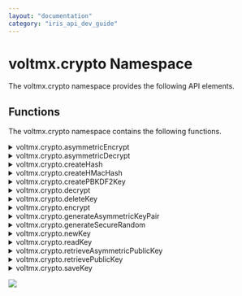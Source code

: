 ```yaml
---
layout: "documentation"
category: "iris_api_dev_guide"
---
```


voltmx.crypto Namespace
=====================

The voltmx.crypto namespace provides the following API elements.

Functions
---------

The voltmx.crypto namespace contains the following functions.


<details close markdown="block"><summary>voltmx.crypto.asymmetricEncrypt</summary>

* * *

This API encrypts the input string and returns the encrypted text. This API is available from V8 SP3 onwards.

### Syntax

{% highlight VoltMx %}
voltmx.crypto.asymmetricEncrypt(alias, inputstring, propertiesTable)
{% endhighlight %}

### Input Parameters

  
| Parameters | Description |
| --- | --- |
| alias \[String\] - Mandatory | You can generate the value of the alias parameter by using [generateAsymmetricKeyPair API.](#generateAsymmetricKeyPair) |
| inputstring\[String/ RawBytes\] - Mandatory | The input text to be encrypted. > **_Note:_** RawBytes are only accepted on the Android platform. The content type of the RawBytes must be `voltmx.types.RawBytes.CONTENT_TYPE_CHAR_ARRAY` or `voltmx.types.RawBytes.CONTENT_TYPE_BYTE_ARRAY`. |
| propertiesTable \[Object\] - Mandatory | The applicable values for this parameter are as follows: **transformation** (String): The cipher transformation to be used. Possible transformation values are as follows:For iOSRSA:rawRSA:PKCS1RSA:OAEP:SHA1RSA:OAEP:SHA224RSA:OAEP:SHA256RSA:OAEP:SHA384RSA:OAEP:SHA512RSA:OAEP:SHA1:AESGCMRSA:OAEP:SHA224:AESGCMRSA:OAEP:SHA256:AESGCMRSA:OAEP:SHA384:AESGCMRSA:OAEP:SHA512:AESGCMFor Android and Windows"RSA/ECB/PKCS1Padding""RSA/ECB/OAEPWithSHA-1AndMGF1Padding""RSA/ECB/OAEPWithSHA-224AndMGF1Padding""RSA/ECB/OAEPWithSHA-256AndMGF1Padding""RSA/ECB/OAEPWithSHA-384AndMGF1Padding""RSA/ECB/OAEPWithSHA-512AndMGF1Padding""RSA/ECB/OAEPPadding""RSA/NONE/NoPadding""RSA/NONE/PKCS1Padding""RSA/NONE/OAEPWithSHA-1AndMGF1Padding""RSA/NONE/OAEPWithSHA-224AndMGF1Padding""RSA/NONE/OAEPWithSHA-256AndMGF1Padding""RSA/NONE/OAEPWithSHA-384AndMGF1Padding""RSA/NONE/OAEPWithSHA-512AndMGF1Padding""RSA/NONE/OAEPPadding" |

### Example

{% highlight VoltMx %}
asymmetricEncrypt: function() {
    var key = this.view.tbxasyencrypt.text;

    //#ifdef iphone
    encryptedobject = voltmx.crypto.asymmetricEncrypt("VoltMX", key, {
        "transformation": "RSA:OAEP:SHA1"
    });
    var encryptBase64foriOS = voltmx.convertToBase64(encryptedobject);
    alert("The Encrypted text is as follows " + encryptBase64foriOS);
    //#endif
    //#ifdef andorid
    encryptedobject = voltmx.crypto.asymmetricEncrypt("VoltMX", key, {
        "transformation": "RSA/ECB/PKCS1Padding"
    });
    var encryptBase64forAndroid = voltmx.convertToBase64(encryptedobject);
    alert("The Encrypted text is as follows " + encryptBase64forAndroid);
    //#endif
},
{% endhighlight %}

### Return Value

rawbytes \[Object\] - The rawbytes for the encrypted version of the input text.

### Limitations

*   RSA can only encrypt data to a maximum amount of your keysize (256 bytes) – padding)/header data.
*   keytype is not considered for Android.
    
*   transformation is not considered for Windows.
    
*   This API throws exceptions.
    
*   This API does not work on Android devices with API level earlier than 18.
    
*   On Android devices with API level 18 to 22 (both inclusive), only PKCS1Padding is supported ("RSA/ECB/PKCS1Padding" works on all devices with API level 18 and later).
    
*   Both PKCS1Padding and OAEPPadding are supported on Android devices with API level 23 and later.
    
*   OAEPPadding transformations are not supported on all Android devices, as there is no documentation from Android for this limitation.
    
*   For iOS, this API works on devices with iOS 10 or later.

### Platform Availability

*   iOS
*   Android
*   Windows

* * *

</details>
<details close markdown="block"><summary>voltmx.crypto.asymmetricDecrypt</summary>

* * *

This API decrypts the input encrypted string. This API is available from V8 SP3 onwards.

### Syntax

{% highlight VoltMx %}
voltmx.crypto.asymmetricDecrypt(alias, encryptedContent, propertiesTable)
{% endhighlight %}

### Input Parameters

  
| Parameters | Description |
| --- | --- |
| alias \[String\] - Mandatory | You can generate the value of the alias parameter by using [generateAsymmetricKeyPair API.](#generateAsymmetricKeyPair) |
| encryptedContent \[Object\] - Mandatory | An object that contains the encrypted text to be decrypted. |
| propertiesTable \[Object\] - Mandatory | The applicable values for this parameter are as follows: **transformation (String)**: The cipher transformation to be used. Possible transformation values are as follows: For iOS RSA:raw RSA:PKCS1 RSA:OAEP:SHA1 RSA:OAEP:SHA224 RSA:OAEP:SHA256 RSA:OAEP:SHA384 RSA:OAEP:SHA512 RSA:OAEP:SHA1:AESGCM RSA:OAEP:SHA224:AESGCM RSA:OAEP:SHA256:AESGCM RSA:OAEP:SHA384:AESGCM RSA:OAEP:SHA512:AESGCM For Android and Windows"RSA/ECB/PKCS1Padding""RSA/ECB/OAEPWithSHA-1AndMGF1Padding""RSA/ECB/OAEPWithSHA-224AndMGF1Padding""RSA/ECB/OAEPWithSHA-256AndMGF1Padding""RSA/ECB/OAEPWithSHA-384AndMGF1Padding""RSA/ECB/OAEPWithSHA-512AndMGF1Padding""RSA/ECB/OAEPPadding""RSA/NONE/NoPadding""RSA/NONE/PKCS1Padding""RSA/NONE/OAEPWithSHA-1AndMGF1Padding""RSA/NONE/OAEPWithSHA-224AndMGF1Padding""RSA/NONE/OAEPWithSHA-256AndMGF1Padding""RSA/NONE/OAEPWithSHA-384AndMGF1Padding""RSA/NONE/OAEPWithSHA-512AndMGF1Padding""RSA/NONE/OAEPPadding" **decryptToRawBytes**: An optional Boolean value that specifies whether the input content must be decrypted to RawBytes. > **_Note:_** If you enable the decryptToRawBytes property, the decrypted text does not appear in the application memory in the String format. If the value is true, the encrypted input content is decrypted to RawBytes of the type voltmx.types.RawBytes.CONTENT\_TYPE\_BYTE\_ARRAY.If the value is false, the encrypted input content is decrypted to a String. > **_Note:_** This parameter is only available on the Android platform. |

### Example

{% highlight VoltMx %}
asymmetricDecrypt: function() {
    if (voltmx.os.deviceInfo().name == "iPhone") {
        var decryptedForiOS = voltmx.crypto.asymmetricDecrypt("VoltMX", encryptedobject, {
            "transformation": "RSA:OAEP:SHA1"
        });
        alert("The Decrypted Message is as follows " + decryptedForiOS);
    } else {
        var decryptedForAndroid = voltmx.crypto.asymmetricDecrypt("VoltMX", encryptedobject, {
            "transformation": "RSA/ECB/PKCS1Padding"
        });
        alert("The Decrypted Message is as follows " + decryptedForAndroid);
    }
},
{% endhighlight %}

### Return Value \[String\]

Returns the decrypted/cipher text.

### Limitations

*   transformation is not considered for Windows.
*   keytype is not considered for Android
*   This API does not work on Android devices with API level earlier than 18.
*   On Android devices with API level 18 to 22 (both inclusive), only PKCS1Padding is supported ("RSA/ECB/PKCS1Padding" works on all devices with API level 18 and later).
*   Both PKCS1Padding and OAEPPadding are supported on Android devices with API level 23 and later.
*   OAEPPadding transformations are not supported on all Android devices, as there is no documentation from Android for this limitation.
*   For iOS, this API works on devices with iOS 10 or later.

### Platform Availability

*   iOS
*   Android
*   Windows

* * *

</details>
<details close markdown="block"><summary>voltmx.crypto.createHash</summary>

* * *

This function provides your app with the ability to create a hash value in hexadecimal format for a given input string using a specified algorithm.

### Syntax

{% highlight VoltMx %}
voltmx.crypto.createHash(  
    algo,  
    inputstring,options)
{% endhighlight %}

### Input Parameters
 
| Parameters | Description |
| --- | --- |
| algo \[String\] | The algorithm to be used for creating the hash value. For details, see the **Remarks** section below. |
| inputstring \[String/ RawBytes\] | The data to be hashed. > **_Note:_** RawBytes are only accepted on the Android platform. The content type of the RawBytes must be `voltmx.types.RawBytes.CONTENT_TYPE_CHAR_ARRAY` or `voltmx.types.RawBytes.CONTENT_TYPE_BYTE_ARRAY`. |
| options \[Dictionary\] - Optional | An optional parameter of type dictionary that contains key-value pairs. Following is a list of the supported keys: **returnBase64String**: When you set the value of this key as true, the API returns a base64encoded string. If the value is set as false (or not specified), the API returns a Hexadecimal String. |

### Example

{% highlight VoltMx %}
createHash: function() {  
var algo="sha256";  
var inputstr="pleasecreatehash";  
 var options = {"returnBase64String":"true"};  
var myHashValue = voltmx.crypto.createHash(algo,inputstr,options);  
voltmx.print(“hash value ::”+myHashValue);  
},
{% endhighlight %}

### Return Values

This function returns a string containing the hash value of the _inputstring_ parameter created using the algorithm specified in the _algo_ parameter. This string is in hexadecimal format. The length of the string in bytes is as follows.

  
| Hashing Algorithm | Result Length (in bytes) | Result Length (in hexadecimal characters) |
| --- | --- | --- |
| sha1 | 20 | 40 |
| sha224 | 28 | 56 |
| sha256 | 32 | 64 |
| sha384 | 48 | 96 |
| sha512 | 64 | 128 |
| md2 | 16 | 32 |
| md4 | 16 | 32 |
| md5 | 16 | 32 |

### Exceptions

If an error occurs, this function throws on of the following errors.

| Error Code | Description |
| --- | --- |
| 2001 | An unsupported algorithm was specified for the _algo_ parameter. |
| 2002 | An invalid key strength was specified. |
| 2003 | A buffer of insufficient was provided for specified operation. |
| 2004 | A memory allocation failure occurred. |
| 2005 | The input data did not encode or encrypt properly. |
| 2006 | The specified name already exists. |
| 2007 | A key with the specified unique ID is not found. |

### Remarks

The `voltmx.crypto.createHash` function encrypts data by creating a hash of it. The first parameter to this function specifies the cipher. or the encryption algorithm, to use on the data. The _algo_ parameter can be one of the following values.

| Algorithm | Description |
| --- | --- |
| sha1 | Secure Hash Algorithm 1 (SHA-1) |
| sha224 | Secure Hash Algorithm 224 (SHA-224). |
| sha256 | Secure Hash Algorithm 224 (SHA-256). |
| sha384 | Secure Hash Algorithm 224 (SHA-384). |
| sha512 | Secure Hash Algorithm 224 (SHA-512). |
| md2 | Message-Digest Algorithm 2 (MD2). |
| md4 | Message-Digest Algorithm 4 (MD4). |
| md5 | Message-Digest Algorithm 5 (MD5). |

  

> **_Note:_** md5, sha1, sha256, sha384, and sha512 are supported for Windows.

### Platform Availability

    Available on all platforms.

* * *

</details>
<details close markdown="block"><summary>voltmx.crypto.createHMacHash</summary>

* * *

This function generates a hash-based message authentication code (HMAC) that verifies the data integrity and authenticity of the data.

### Syntax

{% highlight VoltMx %}
voltmx.crypto.createHMacHash(  
    algo,  
    key,  
    message,options)
{% endhighlight %}

### Input Parameters

  
| Parameters | Description |
| --- | --- |
| algo \[String\] | The hashing algorithm. See the Remarks section below for more information. |
| key \[String/ RawBytes\] | The input key for the algorithm. > **_Note:_** RawBytes are only accepted on the Android platform. The content type of the RawBytes must be `voltmx.types.RawBytes.CONTENT_TYPE_CHAR_ARRAY` or `voltmx.types.RawBytes.CONTENT_TYPE_BYTE_ARRAY`. |
| message \[String/ RawBytes\] | The plain text message for which the hash is generated. > **_Note:_** RawBytes are only accepted on the Android platform. The content type of the RawBytes must be `voltmx.types.RawBytes.CONTENT_TYPE_CHAR_ARRAY` or `voltmx.types.RawBytes.CONTENT_TYPE_BYTE_ARRAY`. |
| options \[Dictionary\] - Optional | An optional parameter of type dictionary that contains key-value pairs. Following is a list of the supported keys: **returnBase64String**: When you set the value of this key as true, the API returns a base64encoded string. If the value is set as false (or not specified), the API returns a Hexadecimal String. |

### Example

{% highlight VoltMx %}
createHMacHash: function() {  
    var algo = "sha1";  
    var message="test message to generate hash ";  
    var key=”key1”  
    var options = {"returnBase64String":"true"};  
    var myHashValue = voltmx.crypto.createHMacHash(algo, hMacHashKey, message,options);
    voltmx.print("myHash :" + myHash);  
},
{% endhighlight %}

### Return Values

This function returns a string that holds the hash value created using the specified algorithm for the given input string. This string is in a hexadecimal format. The length of the string in bytes is as follows.

  
| Hashing Algorithm | Result Length (in bytes) | Result Length (in hexadecimal characters) |
| --- | --- | --- |
| sha1 | 20 | 40 |
| sha224 | 28 | 56 |
| sha256 | 32 | 64 |
| sha384 | 48 | 96 |
| sha512 | 64 | 128 |
| md2 | 16 | 32 |
| md4 | 16 | 32 |
| md5 | 16 | 32 |

### Exceptions

This function throws the following exceptions.

| Error Code | Description |
| --- | --- |
| 100 | One or more input parameters are invalid. |
| 101 | An unsupported algorithm was specified for the _algo_ parameter. |
| 102 | An unknown error occurred. |
| 104 | The key strength was invalid. |
| 105 | A mandatory algorithm parameter is missing. |
| 109 | The specified item could not be found. |

### Remarks

The following table lists algorithms supported for each platform.

> **_Note:_** From Volt MX IrisV8 release, the MD5 support is done through Java and not through the Bundle OpenSSL Library.

>   
> | Platform Name | Supported Algorithms |
> | --- | --- |
> | Android Default Implementation | MD5, SHA1, SHA224, SHA256, SHA384, SHA512 ( SHA224 supported only on API level 21 and above) |
> | Android OpenSSL Implementation (Bundle OpenSSL Library option is selected in Volt MX Iris) | MD5, SHA1, SHA224, SHA256, SHA384, SHA512 |
> | iOS | MD5,SHA1,SHA224,SHA256,SHA384,SHA512 |

  

On Android, the _Bundle OpenSSL Library_ option is available in the **Application Properties > Native > Android** section. If this option is selected, OpenSSL library is bundled along with the application and use by this function. If the _Bundle OpenSSL Library_ option is not selected in Volt MX Iris, the default Java implementation offered by the underlying native Android platform is used.

If the device under testing does not support a the hashing algorithm your app selects, this function throws an exception.

### Platform Availability

    Available on iOS and Android.

* * *

</details>
<details close markdown="block"><summary>voltmx.crypto.createPBKDF2Key</summary>

* * *

The `voltmx.crypto.createPBKDF2Key` function creates a Password-Based Key Derivation Function 2 (PBKDF2) key for protecting passwords and other similar tasks.

### Syntax

{% highlight VoltMx %}
voltmx.crypto.createPBKDF2Key(  
    algo,  
    password,  
    salt,  
    iteration,  
    klen)
{% endhighlight %}

### Input Parameters

  
| Parameters | Description |
| --- | --- |
| algo \[String\] | The hashing algorithm used for creating the key. For a list of supported algorithms by platform, see the **Remarks** section below. |
| password \[String/ RawBytes\] | The master password from which a derived key is generated. > **_Note:_** RawBytes are only accepted on the Android platform. The content type of the RawBytes must be `voltmx.types.RawBytes.CONTENT_TYPE_CHAR_ARRAY` or `voltmx.types.RawBytes.CONTENT_TYPE_BYTE_ARRAY`. |
| salt \[String/ RawBytes\] | A random salt input string from a programmer. > **_Note:_** RawBytes are only accepted on the Android platform. The content type of the RawBytes must be `voltmx.types.RawBytes.CONTENT_TYPE_CHAR_ARRAY` or `voltmx.types.RawBytes.CONTENT_TYPE_BYTE_ARRAY`. |
| iteration | A number that specifies the desired number of iterations. Should be at least 10,000, as per NIST standards. |
| klen | An optional numeric parameter that specifies the desired length of the derived key in bits. If the key length is not specified, this value defaults to 256-bits. |

### Example

{% highlight VoltMx %}
createPBKDF2KEY: function() {
    var algo = "SHA1";
    var password = this.view.txtPBKDF2Key.text;
    var PBKDF2Key = voltmx.crypto.createPBKDF2Key(algo, password, "salt", 10000, 256);
    this.view.lblPBKDF2Key.text = PBKDF2Key;
},
{% endhighlight %}

### Return Values

Returns the key created using the PBKDF2 algorithm.

### Exceptions

The following table shows the error codes for the exceptions that this function throws, as well as their descriptions .

| Error Code | Description |
| --- | --- |
| 100 | Invalid Input parameters |
| 101 | Unsupported algorithm |
| 102 | Unknown error |
| 104 | Invalid key strength |
| 105 | Sub algorithm parameter is mandatory |
| 109 | The specified item could not be found. |

### Remarks

> **_Note:_** voltmx.crypto.createPBKDF2Key API does not support md5 algorithm from Volt MX IrisV8 release.

The Password-Based Key Derivation Function 2 (PBKDF2) is a key derivation function that generates encryption keys of different lengths to protect passwords.

PBKDF2 applies a hash function (chosen by _algo_ parameter) to the input password or passphrase (specified in the _password_ parameter), along with a salt value and repeats the process as many times as is specified in the _iteration_ parameter to produce a derived key that is of the length given in the _klen_ parameter, if a value for _klen_ is provided. The resultant key is used as a cryptographic key in subsequent operations. The added computational work caused by a high number of iterations, or key stretching, makes it more difficult to crack a password. So when you specify the number of iterations, you need to balance security against app performance.

The following table lists algorithms supported for a specific platform. When your app calls the `voltmx.crypto.createPBKDF2Key` function, it must select one of the algorithms given in the table for the value of the _algo_ parameter.

> | Platform Name | Supported Algorithms |
> | --- | --- |
> | Android Default Implementation | SHA1 |
> | Android OpenSSL Implementation (Bundle Open SSL Library option is selected in Volt MX Iris) | SHA1, SHA224, SHA256, SHA384, SHA512 |
> | iOS | SHA1 , SHA224, SHA256, SHA384, SHA512 |
> | Windows | SHA1, SHA256, SHA384, SHA512, and MD5. |

In Android, the _Bundle OpenSSL Library_ option is available in **Application Properties > Native > Android** section. If this option is selected, the OpenSSL library is bundled along with the application.

*   If the _Bundle OpenSSL Library_ option is selected in Volt MX Iris, implementation in OpenSSL library is used.
*   If the _Bundle OpenSSL Library_ option is not selected in Volt MX Iris, default Java implementation offered by the native Android platform is used.

If the _klen_ parameter is provided to this function, you must make sure that this key length is supported by a corresponding encryption or decryption algorithm. For aes ciphers, the supported key lengths are 128, 192, or 256 bits. For tripledes ciphers, the possible key length is 192.

### Platform Availability

Available in iOS, Android , and Windows.

* * *

</details>
<details close markdown="block"><summary>voltmx.crypto.decrypt</summary>

* * *

This function provides the ability to decrypt the encrypted text with the specified key and algorithm. The API returns the decrypted text.

### Syntax

{% highlight VoltMx %}
voltmx.crypto.decrypt(  
    algo,  
    generatedkey,  
    encryptedRawbytes,  
    propertiesTable)
{% endhighlight %}

### Input Parameters

  
| Parameters | Description |
| --- | --- |
| algo | A string that specifies the decryption algorithm. For possible values, see the **Remarks** section below. |
| generatedkey | An object that holds the key to be used for decryption. |
| encryptedRawbytes | An object that contains the rawbytes of the encrypted text to be decrypted. |
| propertiesTable \[Table\] - Mandatory | A JavaScript object that contains key-value pairs necessary for decryption. For details, see the **Remarks** section below. |

### Example

{% highlight VoltMx %}
decrypt: function() {
    try {
        var algo = "aes";
        var myEncryptedTextRa = "";

        var encryptDecryptKey = voltmx.crypto.newKey("passphrase", 128, {
            passphrasetext: ["inputstring1"],
            subalgo: "aes",
            passphrasehashalgo: "md5"
        });

        var prptobj = {
            padding: "pkcs5",
            mode: "cbc",
            initializationvector: "1234567890123456"
        };

        if (this.view.lblEncrypt.text === "" || this.view.lblEncrypt.text === null || this.view.lblEncrypt.text === "Please enter the text to encrypt") {
            this.view.lblDecrypt.text = "There is no encrypted text";
            return;
        }
        var str = this.view.lblEncrypt.text;
        //convertToRawBytes is not supported in SPA
        // 		if(voltmx.os.deviceInfo().name == "thinclient")
        // 		{
        // 			 myEncryptedTextRa = myEncryptedTextRaw;
        // 		}
        // 		else
        myEncryptedTextRa = voltmx.convertToRawBytes(str.substring(17));
        var myClearText = voltmx.crypto.decrypt(algo, encryptDecryptKey, myEncryptedTextRa, prptobj);

        this.view.lblDecrypt.text = "Decrypted text = " + myClearText.toString();

    } catch (err) {
        alert(typeof err);
        alert("Error in callbackDecryptAes : " + err);
    }
},
{% endhighlight %}

### Return Values

Returns a string chat holds the clear text decrypted from the encrypted rawbytes.

### Exceptions

**CryptoError:** Thrown by Crypto API.Various error conditions related to CryptoError will be covered through the following error codes.

*   2001 - unsupported algorithm.
*   2002 - invalid key strength specified.
*   2003 - insufficient buffer provided for specified operation.
*   2004 - memory allocation failure.
*   2005 - input data did not encode or encrypt properly.
*   2006 - specified name already exists.
*   2007 - key with the specified unique ID is not found.

### Remarks

The values that your app can use for the _algo_ parameter are as follows.

| Constant | Description |
| --- | --- |
| aes | Selects AES encryption. |
| tripledes | Selects Triple DES encryption. Not available on Windows platforms. |
| rsa | Selects RSA encryption. |


The JavaScript object in the _propertiesTable_ parameter must have the following format.

| Property | Description |
| --- | --- |
| decryptToRawBytes | **decryptToRawBytes**: An optional Boolean value that specifies whether the input content must be decrypted to RawBytes.> **_Note:_** If you enable the decryptToRawBytes property, the decrypted text does not appear in the application memory in the String format.If the value is true, the encrypted input content is decrypted to RawBytes of the type voltmx.types.RawBytes.CONTENT\_TYPE\_BYTE\_ARRAY.If the value is false, the encrypted input content is decrypted to a String.> **_Note:_** This parameter is only available on the Android platform. |
| initializationvector | A string that contains the initialization vector to use in performing the decryption. This property is applicable only if the algorithm is aes or tripledes. |
| mode | A string that specifies the encryption mode. |
| padding | A string that specifies the padding characters to use. If no padding characters are given and the length of the encrypted text block is less than the block size, the underlying platform throws a Bad Padding error. |

  

The `padding` property of the object that is passed into this function through the _propertiesTable_ parameter is used to pad the encrypted text so that the size of the encrypted text is the same as the block size used in the encryption/decryption algorithm selected in the _algo_ parameter to this function. The block size for the available algorithms is as follows.

| Property | Description |
| --- | --- |
| aes | 128 bits |
| tripledes | 64 bits |
| initializationvector | 1024 or 2048 bits |

  

For more information on padding, modes, and initialization vectors, see [Concepts](cryptography.html#concepts) in the [Cryptography API overviews](cryptography.html).

### Platform Availability

Available on all platforms except J2ME.

* * *

</details>
<details close markdown="block"><summary>voltmx.crypto.deleteKey</summary>

* * *

This API provides you the ability to delete a key from the device store.

### Use Cases

You can delete the key from the device store if you are sure that you do not need that key anymore in the application.

### Syntax

{% highlight VoltMx %}
voltmx.crypto.deleteKey([uniqueID](#uniqueID))
{% endhighlight %}

### Input Parameters

| Parameters |   |
| --- | --- |
| uniqueID \[String\] - Mandatory | Unique ID represents the key on the device store (this is the ID returned by voltmx.crypto.saveKey API). |

### Example

{% highlight VoltMx %}
deleteKey: function() {
    voltmx.crypto.deleteKey(saveKey);
    this.view.lblKey.text = "The key is deleted";
},
{% endhighlight %}

### Return Values

None

### API Usage

You can use this API only to delete the keys that you have saved earlier on the device store,which is keys that have a unique ID associated with it.

### Exceptions

**CryptoError:** Thrown by Crypto API.Various error conditions related to CryptoError will be covered through the following error codes.

*   2001 - unsupported algorithm.
*   2002 - invalid key strength specified.
*   2003 - insufficient buffer provided for specified operation.
*   2004 - memory allocation failure.
*   2005 - input data did not encode or encrypt properly.
*   2006 - specified name already exists.
*   2007 - key with the specified unique ID is not found.

### Platform Availability

Available on all platforms.

> **_Note:_** You can use this API only to delete the keys that you have saved earlier on the device store, i.e., keys that have a unique ID associated with them.

* * *

</details>
<details close markdown="block"><summary>voltmx.crypto.encrypt</summary>

* * *

Converting data into an encoded format using a key is known as _encryption_. Encryption of data is done through symmetric cryptography. We support both symmetric and asymmetric encryption.

This API provides the ability to encrypt the input text with the specified key and algorithm. The rawbytes of the encrypted text are returned.

### Use Cases

You need to use encryption when you pass sensitive data like:

*   passwords
*   account numbers
*   account information
*   credit card information, and so on.

### Syntax

{% highlight VoltMx %}
voltmx.crypto.encrypt([algo](#algo_encrypt), [generatedkey](#generatedkey), [inputstring](#inputstring_encrypt), [propertiesTable](#propertiesTable_encrypt))
{% endhighlight %}

### Input Parameters

<table style="margin-left: 0;margin-right: auto;"><colgroup><col> <col></colgroup><tbody><tr><td><a name="algo encrypt"></a>algo [String] - Mandatory</td><td>Specifies the algorithm using which the input string needs to be encrypted. Possible values are : aes tripledes rsa tripledes algorithm is not supported in Windows Platforms.</td></tr><tr><td><a name="generatedkey"></a>generatedkey [Object] - Mandatory</td><td>The key to be used for encryption. On Windows, this parameter is the name of the certificate that is included in the root directory of the Windows package, in “resources/common” <span class="MyVariablesMADP">Volt MX Iris</span>. On all other platforms, this API accepts the key generated using the voltmx.crypto.newKey and voltmx.crypto.createPBKDF2Key APIs. <span class="autonumber"><span><b><i><span style="color: #0a9c4a;" class="mcFormatColor">Note: </span></i></b></span></span>The voltmx.crypto.createPBKDF2Key API is supported on iOS,&nbsp;Windows, and Android platforms.</td></tr><tr><td><a name="inputstring encrypt"></a>inputstring [String/ RawBytes] - Mandatory</td><td>Data that must be encrypted. <span class="autonumber"><span><b><i><span style="color: #0a9c4a;" class="mcFormatColor">Note: </span></i></b></span></span><a name="RawBytes"></a>RawBytes are only accepted on the Android platform. The content type of the RawBytes must be <code class="codefirst">voltmx.types.RawBytes.CONTENT_TYPE_CHAR_ARRAY</code> or <code class="codefirst">voltmx.types.RawBytes.CONTENT_TYPE_BYTE_ARRAY</code>.</td></tr><tr><td><a name="propertiesTable encrypt"></a>propertiesTable [Table] - Mandatory</td><td><span class="autonumber"><span><b><i><span style="color: #0a9c4a;" class="mcFormatColor">Note: </span></i></b></span></span>This parameter is ignored in Windows. This Object contains the following key-value pairs: <b>padding</b> - a string that denotes the padding that needs to be applied. <b>mode</b> - a string that denotes the encryption mode. <span class="autonumber"><span><b><i><span style="color: #0a9c4a;" class="mcFormatColor">Note: </span></i></b></span></span>This value is ignored for the rsa algorithm. <b>initializationvector</b> - a string that denotes the Initialization Vector to be used. <span class="autonumber"><span><b><i><span style="color: #0a9c4a;" class="mcFormatColor">Note: </span></i></b></span></span>This parameter is applicable only if the subalgo is aes or tripledes.</td></tr></tbody></table>

### Examples  

{% highlight VoltMx %}
Encrypt: function() {
    try {
        var algo = "aes";
        var inputstr = "";
        var encryptDecryptKey = voltmx.crypto.newKey("passphrase", 128, {
            passphrasetext: ["inputstring1"],
            subalgo: "aes",
            passphrasehashalgo: "md5"
        });

        if (this.view.textEncrypt.text === "" || this.view.textEncrypt.text === null) {
            this.view.lblEncrypt.text = "Please enter the text to encrypt";
            return;
        } else {
            inputstr = this.view.textEncrypt.text;
        }

        var prptobj = {
            padding: "pkcs5",
            mode: "cbc",
            initializationvector: "1234567890123456"
        };
        myEncryptedTextRaw = voltmx.crypto.encrypt(algo, encryptDecryptKey, inputstr, prptobj);
        var myEncryptedText = voltmx.convertToBase64(myEncryptedTextRaw);

        // 		if(voltmx.os.deviceInfo().name == "Windows 10")
        // 		{
        // 			this.view.lblEncrypt.text = "Encrypted text = "+myEncryptedTextRaw.toString();
        // 		}
        // 		else
        // 		{
        this.view.lblEncrypt.text = "Encrypted text = " + myEncryptedText.toString();
        // 		}

    } catch (err) {
        alert(typeof err);
        alert("Error in callbackEncryptAes : " + err);
    }
},
{% endhighlight %}

### Return Values

rawbytes \[Object\] - userdata

The rawbytes for the encrypted version of the input text.

### Exceptions

**CryptoError:** Thrown by Crypto API.Various error conditions related to CryptoError will be covered through the following error codes.

*   2001 - unsupported algorithm.
*   2002 - invalid key strength specified.
*   2003 - insufficient buffer provided for specified operation.
*   2004 - memory allocation failure.
*   2005 - input data did not encode or encrypt properly .
*   2006 - specified name already exists.
*   2007 - key with the specified unique ID is not found.

### Platform Availability

Available on all platforms.

* * *

</details>
<details close markdown="block"><summary>voltmx.crypto.generateAsymmetricKeyPair</summary>

* * *

This API is used to generate public and private keys for encryption and decryption processes. Typically, you can use the Public key to verify the digital signature and plain text data, whereas you can use the Private key to create a digital signature and to decrypt the text. This API is available from V8 SP3 onwards.

### Syntax

{% highlight VoltMx %}
voltmx.crypto.generateAsymmetricKeyPair(propertiesTable)
{% endhighlight %}

### Input Parameters

  
| Parameters | Description |
| --- | --- |
| propertiesTable \[Object\] - Mandatory | A key-value pair that you can use to generate asymmetric key pairs. The following input values are applicable for this parameter: **alias** (String) \[Mandatory\]: UTF-8 string. **keysize** (number): Size of the key that is to be generated by using this API. **cipher** \[String\]: The cipher algorithm to be used. The applicable value is RSA. **publicexponent** \[odd integer\]: The recommended value is 65337. **padding** \[bytes\]: For RSA algorithm, the possible padding modes are PKCS1, OAEP, and None. The recommended value is OAEP. The maximum byte lengths for the padding input value are as follows: PKCS1: < b - 11 OAEP: < b - 41 None: < b **mode** \[String\]: Block mode. The possible values are ECB and you can also pass an empty string to use the platform default mode. **digest** \[String\]: The hashing algorithm to be used. The possible values are SHA-1, SHA-256, SHA-224, SHA-384, and SHA-512. |

### Example

{% highlight VoltMx %}
generateAsymmetricKeyPair: function() {
    var isGenerated = voltmx.crypto.generateAsymmetricKeyPair({
        "alias": "VoltMX",
        "algo": "RSA",
        "padding": "PKCS1Padding",
        "cipher": "RSA",
        "mode": "ECB",
        "digest": "",
        "keysize": "2048",
        "publicexponent": 3
    });
    alert("The Generated Key is " + isGenerated);
},
{% endhighlight %}

Return Value \[Boolean\]

Status of the key value generation.

### Limitations

*   For iOS
    *   publicexponent, padding, digest, and mode are not considered for key generation.
    *   This API is supported on devices with iOS 10.0 or later.
*   For Android
    *   This API does not work on devices with API level earlier than 18.
    *   Supported publicexponent values: 3 and 65537.
        
    *   Possible digest values: SHA-1, SHA-224, SHA-256, SHA-384, SHA-512. If there is no digest required, use an empty string as the digest value.
        
    *   Possible mode value: ECB.
        
*   For Windows
    *   The 'None' padding is not supported.
        
    *   publicexponent and mode are not considered.
        
    *   SHA-224 is not supported.
        
    *   Typical key sizes are 512 bits, 1024 bits, 2048 bits, or 4096 bits.
        

### Platform Availability

*   iOS
*   Android
*   Windows

* * *

</details>
<details close markdown="block"><summary>voltmx.crypto.generateSecureRandom</summary>

* * *

This API is used to generate cryptographically secure random numbers. This API is available from V8 SP3 onwards.

### Syntax

{% highlight VoltMx %}
voltmx.crypto.generateSecureRandom(propertiesTable)
{% endhighlight %}

### Input Parameters

  
| Parameters | Description |
| --- | --- |
| propertiesTable \[Object\] - Mandatory | A key-value pair that you can use to send the type and size of the key, in order to generate secure random cryptographic numbers. |

*   **type** \[String\]: The possible values for the type key are 'bytes' and 'base64.'
*   **size** \[bytes\]: The length of the random key to be generated.

### Example

{% highlight VoltMx %}
voltmx.crypto.generateSecureRandom({
    type:”bytes”, 
    size: < length >
});
{% endhighlight %}

Return Value \[Object\]

Secure random key of the bytes array or Base64 string of the specified length.

### Limitations

*   For Android
    *   This API does not work on devices with API level earlier than 18.
        

### Platform Availability

*   Android
*   iOS
*   Windows

* * *

</details>
<details close markdown="block"><summary>voltmx.crypto.newKey</summary>

* * *

This API allows you to create a key for cryptography using the specified algorithm. The key created using this API is used for encrypting clear text and decrypting the encrypted data.

Use Case

You can use this API to generate cryptographic keys when you want to transmit information in a secured manner over the private or public networks.

### Syntax

{% highlight VoltMx %}
voltmx.crypto.newKey([algo](#algo), [keystrength](#keystrength), [propertiesTable](#propertiesTable))
{% endhighlight %}

### Input Parameters

  
| Parameters | Description |
| --- | --- |
| algo \[String\] - Mandatory | Scheme using which the key is to be created. Possible values are: _securerandom -_ uses a secure random number as the scheme to generate a key. This scheme always produces a unique key. _random -_ uses a random number as the scheme to generate a key. This scheme always produces a unique key.> **_Note:_** _random_ and _securerandom_ are supported only on iPhone.> **_Note:_** There is no differentiation between _securerandom_ and _random_ on Android. _passphrase_ - if this is the scheme, you need to pass the exact passphrase using which the key needs to be generated. The _passphrasetext_ (an array of strings) is passed in the _properties_ (JavaScript) parameter. The _passphrase_ scheme always produces the same key for the same passphrase text. > **_Note:_** Only Passphrase is supported on SPA. |
| keystrength \[Number\] - Mandatory | Number of bits that indicate the key strength. If the _subalgo_ is: _aes_ - possible value is 128, 192, 256. _tripledes_ - possible value is 192.
> **_Important:_**   _tripledes_ Algorithm is not supported in Windows Platforms. On iPhone platform, keystrength of 192 is supported only if the algorithm is _random_ or _securerandom_. You cannot apply a _passphrasehashlogo_ to the key when the algorithm is _random_ or _securerandom_. _tripledes_ - In Android and iOS, if the supplied key length is not equal to 192 an exception will be thrown with error message `Invalid Keystrength` and error code `104`.

 |
| propertiesTable \[Table\] - Mandatory | _passphrasetext_ \[Array of Strings \]- the exact passphrase using which the key needs to be generated if the scheme is _passphrase_.> **_Note:_** This value in the table is mandatory only if the scheme is _passphrase_. If the subalgo is aes, it contains a single string, whereas if the subalgo is tripledes, it contains three strings.For example: for _aes_, passphrasetext = {"inputstring1"}for _tripledes_, passphrasetext = \["TestStr1","TestStr2","TestStr3"\]> **_Note:_** _passphrase_ should contain at least 3 characters (24 bytes), else the API throws an _illegalargument_ exception.> **_Note:_** _tripledes_ - in Android, if the passphrase length is less than 24 bytes or greater than 24 bytes an exception will be thrown with error message Invalid Keystrength and error code 104. _subalgo_ - represents the key algorithm that is used to create the key. This is a mandatory parameter (irrespective of the scheme). Possible values are: _aes_ and _tripledes_. _passphrasehashlogo_ - hashing algorithm to be applied for the passphrase text. (applicable only on iPhone). > **_Note:_** This value in the table is applicable only if the scheme is _passphrase_.Possible values for the hash algorithm are: _md2_ (for key strength of 128)_md4_ (for key strength of 128)_md5_ (for key strength of 128)_sha2_ (for key strength of 256) |

### Example

{% highlight VoltMx %}
createNewKey: function() {
    newKey = voltmx.crypto.newKey("passphrase", 128, {
        passphrasetext: ["inputstring1"],
        subalgo: "aes",
        passphrasehashalgo: "md2"
    });
    this.view.lblKey.text = JSON.stringify(newKey);
},
{% endhighlight %}

### Exceptions

**CryptoError:** Thrown by Crypto API.Various error conditions related to CryptoError will be covered through the following error codes.

*   2001 - unsupported algorithm.
*   2002 - invalid key strength specified.
*   2003 - insufficient buffer provided for specified operation.
*   2004 - memory allocation failure.
*   2005 - input data did not encode or encrypt properly .
*   2006 - specified name already exists.
*   2007 - key with the specified unique ID is not found.

### Return Values

The following are the return values for this API:

_key \[userdata\] - object_

The key that is created using the specified algorithm.

### API Usage

The recommended key strengths are as follows for this API:

*   _aes_ - 128
*   _tripledes_ - 192.

### Platform Availability

Available on all platforms except J2ME.

* * *

</details>
<details close markdown="block"><summary>voltmx.crypto.readKey</summary>

* * *

This API provides you the ability to read the key from the device store.

> **_Note:_** From V8 SP4 onwards, the readKey data for a Volt MX App child app is stored in child app data and not under the parent app. This feature is applicable for iOS, Windows, and Android platforms.

> **_Note:_** Device store in case of iOS is Keychain. Keychain in iOS is the most secured place to store the crypto keys. saveKey and readKey APIs save and read from the Keychain. The Keychain can be shared between the applications provisioned and signed by the same certificate vendor.

> **_Important:_** To avoid accidental overwrite of one application content by the other application content, it is recommended to use the unique application specific identifier while saving and reading the crypto keys using saveKey and readKey APIs.

Use Cases

You can read the key from the device store if you want to use that key for encryption or decryption.

### Syntax

{% highlight VoltMx %}
voltmx.crypto.readKey([uniqueID](#uniqueID_Read))
{% endhighlight %}

### Input Parameters

  
| Parameters | Description |
| --- | --- |
| uniqueID \[String\] - Mandatory | Unique ID represents the key on the device store (this is the ID returned by voltmx.crypto.saveKey API). |

### Example

{% highlight VoltMx %}
readKey: function() {
    var read = voltmx.crypto.readKey(saveKey);
    this.view.lblKey.text = JSON.stringify(read);
}
{% endhighlight %}

The **constants.VOLTMX\_KEYCHAIN\_ITEM\_ACCESSIBLE\_WHEN\_UNLOCKED** parameter is an optional parameter. It indicates when a keychain item is accessible.

The following values are supported:

*   constants.VOLTMX\_KEYCHAIN\_ITEM\_ACCESSIBLE\_WHEN\_UNLOCKED : The data in the keychain item can be accessed when a device is unlocked by the user.
*   constants.VOLTMX\_KEYCHAIN\_ITEM\_ACCESSIBLE\_WHEN\_UNLOCKED\_THIS\_DEVICE\_ONLY: The data in the keychain item can be accessed only when a specific device is unlocked by the user
*   constants.VOLTMX\_KEYCHAIN\_ITEM\_ACCESSIBLE\_ALWAYS\_THIS\_DEVICE\_ONLY: The data in the keychain item can always be accessed regardless of whether a specific device is locked.
*   constants.VOLTMX\_KEYCHAIN\_ITEM\_ACCESSIBLE\_WHEN\_PASSCODE\_SET\_THIS\_DEVICE\_ONLY: The data in the keychain can only be accessed when the device is unlocked. This is only available if a passcode is set on the device.
*   constants.VOLTMX\_KEYCHAIN\_ITEM\_ACCESSIBLE\_ALWAYS: The data in the keychain item can always be accessed regardless of whether a device is locked.
*   constants.VOLTMX\_KEYCHAIN\_ITEM\_ACCESSIBLE\_AFTER\_FIRST\_UNLOCK: The data in the keychain item cannot be accessed after a restart until the device has been unlocked once by the user.
*   constants.VOLTMX\_KEYCHAIN\_ITEM\_ACCESSIBLE\_AFTER\_FIRST\_UNLOCK\_THIS\_DEVICE\_ONLY: The data in the keychain item cannot be accessed after a restart until the device has been unlocked once by the user.

### Return Values

The following are the return values for this API:

key \[rawbytes - object\]

This key is generated using aes, tripledes, or RSA algorithms and saved on the device store.

### API Usage

You can use this API only to read the keys that you have saved earlier on the device store, i.e., keys that have a unique ID associated with them.

### Exceptions

**CryptoError:** Thrown by Crypto API.Various error conditions related to CryptoError will be covered through the following error codes.

*   2001 - unsupported algorithm.
*   2002 - invalid key strength specified.
*   2003 - insufficient buffer provided for specified operation.
*   2004 - memory allocation failure.
*   2005 - input data did not encode or encrypt properly.
*   2006 - specified name already exists.
*   2007 - key with the specified unique ID is not found.

### Platform Availability

Available on all platforms.

* * *

</details>
<details close markdown="block"><summary>voltmx.crypto.retrieveAsymmetricPublicKey</summary>

* * *

This API returns the public key for the alias that you provide. This API is available from V8 SP3 onwards.

### Syntax

{% highlight VoltMx %}
voltmx.crypto.retrieveAsymmetricPublicKey(alias)
{% endhighlight %}

### Input Parameters

  
| Parameters | Description |
| --- | --- |
| alias \[String\] | The alias value generated by using [generateAsymmetricKeyPair API.](#generateAsymmetricKeyPair) |

### Example

{% highlight VoltMx %}
retrieveAsymmetricKey: function() {
    var key = voltmx.crypto.retrieveAsymmetricPublicKey("VoltMX");
    alert("The Asymmetric key is " + key);
}
{% endhighlight %}

Return Value \[String\]

Returns the public part of the asymmetric key-pair for the provided alias.

### Limitations

*   For iOS
    *   This API works on devices with iOS 10 or later.
*   For Android
    *   This API does not work on devices with API level earlier than 18.

### Platform Availability

*   iOS
*   Android
*   Windows

* * *

</details>
<details close markdown="block"><summary>voltmx.crypto.retrievePublicKey</summary>

* * *

Public Key Infrastructure (PKI) is the mechanism to secure the public networks (like Internet) to safely and securely transmit data with the use of keys. PKI assumes the use of public key cryptography ([asymmetric cryptography](cryptography.html#AsymmCrypto)). PKI is the most common method to authenticate the message sender or encrypt the message. PKI consists of a Certificate Authority (CA) that issues and verifies digital certificates (trusted certificates). A certificate includes the public key or information about the public key.

> **_Note:_** Due to security reasons, Thin Client or Mobile Web applications cannot access public/private keys or certificates that are on the server.

This API provides the ability to extract the public key from a base64 string of encoded X509 certificate or a locally packaged X509 certificate.

### Syntax

{% highlight VoltMx %}
voltmx.crypto.retrievePublicKey([algo](#algo_retrievepk), [inputsource](#inputsource_retrievepk), [islocalresource](#islocalresource_retrievepk))

{% endhighlight %}

### Input Parameters

  
| Parameters | Description |
| --- | --- |
| algo \[String\] - Mandatory | The algorithm used for the public key. Possible values are: RSA AES - Supported only on Windows platforms. |
| inputsource \[String\] - Mandatory | This parameter indicates the name of the input source certificate from which the key needs to be retrieved. > **_Note:_** The certificate must be present in the resources folder. > **_Note:_** In case of the Android platform, place the .cer file at the ../resources/mobile/native/android/assets/ location. |
| islocalresource \[Boolean\] - Mandatory | This flag defines how the inputsource string needs to be interpreted. islocalresource is **false** - represents that the input source is base64 string of X509 certificate. islocalresource is **true** - represents that the input source is name of the local resource for the certificate. For example, _public.cer_. |

### Example

{% highlight VoltMx %}
var myKey = voltmx.crypto.retrievePublicKey("rsa", "public.cer", true);
{% endhighlight %}

### Return Values

publickey - userdata \[Object\]

The public key extracted from the certificate.

### Rules and Restrictions

*   Self-signed certificates are not supported on Android.
*   iOS supports only Distinguished Encoding Rules (DER) representation of an X.509 certificate, when input source is certificate.

### Exceptions

**CryptoError:** Thrown by Crypto API.Various error conditions related to CryptoError will be covered through the following error codes.

*   2001 - unsupported algorithm.
*   2002 - invalid key strength specified.
*   2003 - insufficient buffer provided for specified operation.
*   2004 - memory allocation failure.
*   2005 - input data did not encode or encrypt properly.
*   2006 - specified name already exists.
*   2007 - key with the specified unique ID is not found.

### Platform Availability

Available on all platforms except Windows, Service Side Mobile Web, Desktop Web, and SPA.

* * *

</details>
<details close markdown="block"><summary>voltmx.crypto.saveKey</summary>

* * *

This function allows your app to save a generated key on the device's storage.

> **_Note:_** From V8 SP4 onwards, the saveKey data for a Volt MX App child app is stored in child app data and not under the parent app. This feature is applicable for iOS, Windows, and Android platforms.

### Syntax

{% highlight VoltMx %}
voltmx.crypto.saveKey(  
    name,  
    key)
{% endhighlight %}

### Input Parameters

  
| Parameters | Description |
| --- | --- |
| name | A string that specifies a unique name with which you want to save the key on the device store. |
| key | An object that holds the key that you want to save on the device. |

### Example  

{% highlight VoltMx %}
saveTheKey: function() {
    saveKey = voltmx.crypto.saveKey("SavedKey", newKey, constants.VOLTMX_KEYCHAIN_ITEM_ACCESSIBLE_WHEN_UNLOCKED);
    this.view.lblKey.text = "The Key is Saved";
},
{% endhighlight %}

The **constants.VOLTMX\_KEYCHAIN\_ITEM\_ACCESSIBLE\_WHEN\_UNLOCKED** parameter is an optional parameter. It indicates when a keychain item is accessible.

### The following values are supported:

*   constants.VOLTMX\_KEYCHAIN\_ITEM\_ACCESSIBLE\_WHEN\_UNLOCKED : The data in the keychain item can be accessed when a device is unlocked by the user.
*   constants.VOLTMX\_KEYCHAIN\_ITEM\_ACCESSIBLE\_WHEN\_UNLOCKED\_THIS\_DEVICE\_ONLY: The data in the keychain item can be accessed only when a specific device is unlocked by the user.
*   constants.VOLTMX\_KEYCHAIN\_ITEM\_ACCESSIBLE\_ALWAYS\_THIS\_DEVICE\_ONLY: The data in the keychain item can always be accessed regardless of whether a specific device is locked.
*   constants.VOLTMX\_KEYCHAIN\_ITEM\_ACCESSIBLE\_WHEN\_PASSCODE\_SET\_THIS\_DEVICE\_ONLY: The data in the keychain can only be accessed when the device is unlocked. This is only available if a passcode is set on the device.
*   constants.VOLTMX\_KEYCHAIN\_ITEM\_ACCESSIBLE\_ALWAYS: The data in the keychain item can always be accessed regardless of whether a device is locked.
*   constants.VOLTMX\_KEYCHAIN\_ITEM\_ACCESSIBLE\_AFTER\_FIRST\_UNLOCK: The data in the keychain item cannot be accessed after a restart until the device has been unlocked once by the user.
*   constants.VOLTMX\_KEYCHAIN\_ITEM\_ACCESSIBLE\_AFTER\_FIRST\_UNLOCK\_THIS\_DEVICE\_ONLY: The data in the keychain item cannot be accessed after a restart until the device has been unlocked once by the user.

### Return Values

Returns a string containing a unique ID that represents the saved key on the device's storage. Your app can access the key from the device's storage using this unique ID. The unique ID is determined by the system. On some platforms it might be the same as the name in the name parameter. However, that is not the case on all platforms.

### Exceptions

**CryptoError:** Thrown by Crypto API.Various error conditions related to CryptoError will be covered through the following error codes.

| Constant | Description |
| --- | --- |
| 2001 | The encryption algorithm is unsupported on the device. |
| 2002 | An invalid key length was specified. |
| 2003 | Insufficient buffer space was provided for operation. |
| 2004 | There was a memory allocation failure. |
| 2005 | The input data did not encode or encrypt properly. |
| 2006 | The specified name already exists |
| 2007 | A key with the specified unique ID is not found. |

  

### Remarks

Your app can use this function to save the generated symmetric keys. If a key does not exist with the given name, this function creates a key. If a key exists with the given name, this function saves the key onto the device's storage.

The device store on iOS is the keychain. The keychain on iOS is the most secure place to store the cryptographic keys. saveKey and readKey APIs save to and read from the keychain. The keychain can be shared between applications that are provisioned and signed by the same certificate vendor.

In Android, the voltmx.crypto.saveKey saves the crypto key in the application's private file system. This crypto key is encrypted.

> **_Important:_** To avoid accidentally overwriting one application's keys by another application, Volt MX Iris recommends that your app use a unique application-specific identifier while saving and reading keys.

### Platform Availability

Available on all platforms.

* * *
</details>

![](resources/prettify/onload.png)
